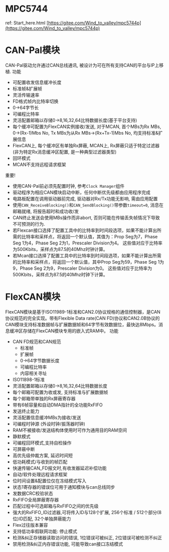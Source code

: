 # MPC5744
ref: Start_here.html [https://gitee.com/Wind_to_valley/mpc5744p](https://gitee.com/Wind_to_valley/mpc5744p)
# CAN-Pal模块
CAN-Pal驱动允许通过CAN总线通讯, 被设计为可在所有支持CAN的平台与IP上移植.
功能
- 可配置收发信息缓冲长度
- 标准帧&扩展帧
- 灵活传输速率
- FD格式帧内比特率切换
- 0->64字节长
- 可编程比特率
- 灵活配置邮箱以存储0->8,16,32,64比特数据长度(基于平台支持)
- 每个缓冲可配置为FlexCAN实例接收/发送, 对于MCAN, 首个MBs为Rx MBs, 0->(Rx-1)Mbs No, Tx MBs为从Rx MBs->(Rx+Tx-1)Mbs No, 均支持标准&扩展信息
- FlexCAN上, 每个缓冲区有单独Rx屏蔽, MCAN上, Rx屏蔽只适于特定过滤器(非为特定Rx消息缓冲区配置, 是一种典型过滤器类型)
- 回环模式
- MCAN不支持远程请求框架

重要!
- 使用CAN-Pal前必须先配置时钟, 参考`Clock Manager`组件
- 驱动程序为相应CAN模块启动中断，任何中断优先级都由应用程序完成
- 电路板配置在调用驱动器前完成, 驱动器对Rx/Tx功能无影响, 需由应用配置
- 使用`CAN_ReceiveBlocking()`和`CAN_SendBlocking()`带参数`timeout=0`, 消息在邮箱就绪, 将报告超时和成功收/发
- CAN终止发送会使用MBs操作而非abort, 否则可能在传输丢失帧情况下导致不可预测的行为.
- 若Flexcan接口选择了配置工具中的比特率到时间段选项，如果不能计算出所需的比特率和采样点，将返回一个默认值，其值为：Prop Seg为7，Phase Seg 1为4，Phase Seg 2为1，Prescaler Division为4。 这些值对应于比特率为500Kbits，采样点为87.5的40Mhz时钟计算。
- 若Mcan接口选择了配置工具中的比特率到时间段选项，如果不能计算出所需的比特率和采样点，将返回一个默认值，其中Prop Seg为59，Phase Seg 1为9，Phase Seg 2为9，Prescaler Division为0。 这些值对应于比特率为500Kbits，采样点为87.5的40Mhz时钟下计算。

# FlexCAN模块
FlexCAN模块是基于ISO11989-1标准和CAN2.0协议规格的通信控制器，是CAN协议规范的完全实现。带有Flexible Data rate(CAN FD)协议和CAN2.0B协议的CAN模块支持标准数据帧与扩展数据帧和64字节有效数据位，最快达8Mbps。消息缓冲区存储在FlexCAN模块专用的嵌入式RAM中。
功能
- CAN FD规范和CAN规范
  - 标准帧
  - 扩展帧
  - 0->64字节数据长度
  - 可编程比特率
  - 内容相关寻址
- ISO11898-1标准
- 灵活配置邮箱以存储0->8,16,32,64比特数据长度
- 每个邮箱可配置为收或发, 支持标准与扩展数据帧
- 每个邮箱带单独的Rx屏蔽寄存器
- 带有6帧容量和自动DMA指针的全功能RxFIFO
- 发送终止能力
- 灵活配置信息缓冲MBs为接收/发送
- 可编程时钟源 (外设时钟/振荡器时钟)
- RAM不被接收/发送结构体使用时可作为通用目的RAM空间
- 静默模式
- 可编程回环模式,支持自检操作
- 可屏蔽中断
- 高优先级仲裁方案, 延迟时间短
- 低功耗模式/与收到的帧匹配
- 快速传输CAN_FD报文时,有收发器延迟补偿功能
- 自动/软件处理远程请求框架
- 位时间设置&配置位仅在冻结模式写入
- 状态1寄存器的错误位可用于通知模块与can总线同步
- 发数据CRC校验状态
- RxFIFO全局屏蔽寄存器
- 匹配过程中可选邮箱与RxFIFO之间的优先级
- 强大的RxFIFO_ID过滤器,可将传入ID与128个扩展, 256个标准 / 512个部分(8位)ID匹配, 32个单独屏蔽能力
- Flex过往版本兼容
- 支持低功率假联网功能: 停止模式
- 检测&纠正存储器读取访问的错误, 1位错误可被纠正, 2位错误可被检测不纠正
- 禁用检测&纠正内存错误功能, 可能导致can接口冻结模式
